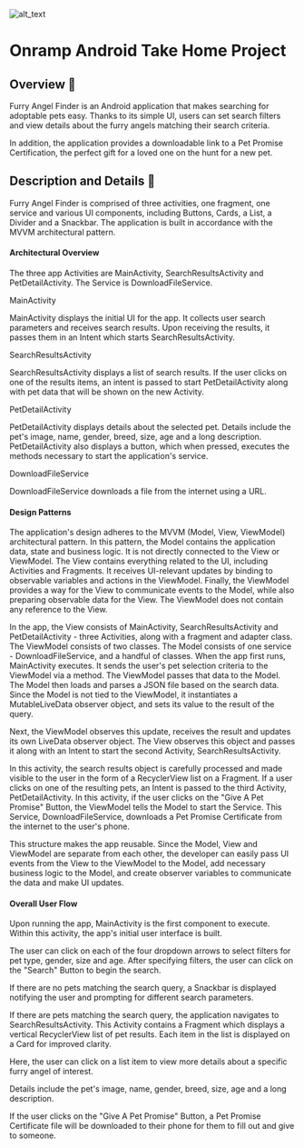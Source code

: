 ![alt_text](https://s2-cdn.greenhouse.io/external_greenhouse_job_boards/logos/400/173/100/resized/Onramp_final_logo_for_twitter___instagram.jpg?1548972880 "image_tooltip")

# Onramp Android Take Home Project 

## Overview 🤖

Furry Angel Finder is an Android application that makes searching for adoptable pets easy. Thanks to its simple UI, users can set search filters and view details about the furry angels matching their search criteria.

In addition, the application provides a downloadable link to a Pet Promise Certification, the perfect gift for a loved one on the hunt for a new pet.

## Description and Details 🔎

Furry Angel Finder is comprised of three activities, one fragment, one service and various UI components, including Buttons, Cards, a List, a Divider and a Snackbar. The application is built in accordance with the MVVM architectural pattern.

#### Architectural Overview

The three app Activities are MainActivity, SearchResultsActivity and PetDetailActivity. The Service is DownloadFileService.

MainActivity
 
MainActivity displays the initial UI for the app. It collects user search parameters and receives search results. Upon receiving the results, it passes them in an Intent which starts SearchResultsActivity.

SearchResultsActivity

SearchResultsActivity displays a list of search results. If the user clicks on one of the results items, an intent is passed to start PetDetailActivity along with pet data that will be shown on the new Activity.

PetDetailActivity

PetDetailActivity displays details about the selected pet. Details include the pet's image, name, gender, breed, size, age and a long description. PetDetailActivity also displays a button, which when pressed, executes the methods necessary to start the application's service.

DownloadFileService

DownloadFileService downloads a file from the internet using a URL.

#### Design Patterns

The application's design adheres to the MVVM (Model, View, ViewModel) architectural pattern. In this pattern, the Model contains the application data, state and business logic. It is not directly connected to the View or ViewModel. The View contains everything related to the UI, including Activities and Fragments. It receives UI-relevant updates by binding to observable variables and actions in the ViewModel. Finally, the ViewModel provides a way for the View to communicate events to the Model, while also preparing observable data for the View. The ViewModel does not contain any reference to the View.

In the app, the View consists of MainActivity, SearchResultsActivity and PetDetailActivity - three Activities, along with a fragment and adapter class. The ViewModel consists of two classes. The Model consists of one service - DownloadFileService, and a handful of classes. When the app first runs, MainActivity executes. It sends the user's pet selection criteria to the ViewModel via a method. The ViewModel passes that data to the Model. The Model then loads and parses a JSON file based on the search data. Since the Model is not tied to the ViewModel, it instantiates a MutableLiveData observer object, and sets its value to the result of the query. 

Next, the ViewModel observes this update, receives the result and updates its own LiveData observer object. The View observes this object and passes it along with an Intent to start the second Activity, SearchResultsActivity.

In this activity, the search results object is carefully processed and made visible to the user in the form of a RecyclerView list on a Fragment. If a user clicks on one of the resulting pets, an Intent is passed to the third Activity, PetDetailActivity. In this activity, if the user clicks on the "Give A Pet Promise" Button, the ViewModel tells the Model to start the Service.
This Service, DownloadFileService, downloads a Pet Promise Certificate from the internet to the user's phone.     

This structure makes the app reusable. Since the Model, View and ViewModel are separate from each other, the developer can easily pass UI events from the View to the ViewModel to the Model, add necessary business logic to the Model, and create observer variables to communicate the data and make UI updates.   

#### Overall User Flow

Upon running the app, MainActivity is the first component to execute. Within this activity, the app's initial user interface is built.

The user can click on each of the four dropdown arrows to select filters for pet type, gender, size and age. After specifying filters, the user can click on the "Search" Button to begin the search.

If there are no pets matching the search query, a Snackbar is displayed notifying the user and prompting for different search parameters.

If there are pets matching the search query, the application navigates to SearchResultsActivity. This Activity contains a Fragment which displays a vertical RecyclerView list of pet results. Each item in the list is displayed on a Card for improved clarity.

Here, the user can click on a list item to view more details about a specific furry angel of interest. 

Details include the pet's image, name, gender, breed, size, age and a long description.

If the user clicks on the "Give A Pet Promise" Button, a Pet Promise Certificate file will be downloaded to their phone for them to fill out and give to someone.


